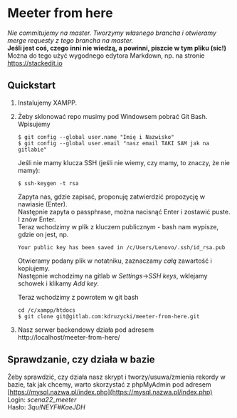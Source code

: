 

# Meeter from here

*Nie commitujemy na master. Tworzymy własnego brancha i otwieramy merge requesty z tego brancha na master.*  
**Jeśli jest coś, czego inni nie wiedzą, a powinni, piszcie w tym pliku (sic!)**
Można do tego użyć wygodnego edytora Markdown, np. na stronie https://stackedit.io

## Quickstart

1. Instalujemy XAMPP.

2. Żeby sklonować repo musimy pod Windowsem pobrać Git Bash. Wpisujemy
		  
	   $ git config --global user.name "Imię i Nazwisko"
	   $ git config --global user.email "nasz email TAKI SAM jak na gitlabie"

	Jeśli nie mamy klucza SSH (jeśli nie wiemy, czy mamy, to znaczy, że nie mamy):

	   $ ssh-keygen -t rsa
	Zapyta nas, gdzie zapisać, proponuję zatwierdzić propozycję w nawiasie (Enter).  
Następnie zapyta o passphrase, można nacisnąć Enter i zostawić puste. I znów Enter.  
Teraz wchodzimy w plik z kluczem publicznym - bash nam wypisze, gdzie on jest, np.
		
	   Your public key has been saved in /c/Users/Lenovo/.ssh/id_rsa.pub
	Otwieramy podany plik w notatniku, zaznaczamy _całą_ zawartość i kopiujemy.  
Następnie wchodzimy na gitlab w _Settings_->_SSH keys_, wklejamy schowek i klikamy _Add key_.

	Teraz wchodzimy z powrotem w git bash

	   cd /c/xampp/htdocs
	   $ git clone git@gitlab.com:kdruzycki/meeter-from-here.git

3. Nasz serwer backendowy działa pod adresem  
http://localhost/meeter-from-here/

## Sprawdzanie, czy działa w bazie
Żeby sprawdzić, czy działa nasz skrypt i tworzy/usuwa/zmienia rekordy w bazie, tak jak chcemy, warto skorzystać z phpMyAdmin pod adresem  
[https://mysql.nazwa.pl/index.php](https://mysql.nazwa.pl/index.php)  
Login: _scena22_meeter_  
Hasło: _3qu!NEYF#KaeJDH_  